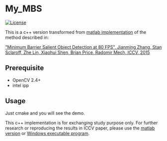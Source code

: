 # My_MBS

[![License](https://img.shields.io/packagist/l/doctrine/orm.svg)](LICENSE)

This is a c++ version transformed from [matlab implementation](https://github.com/ermaker/mbs) of the method described in:

["Minimum Barrier Salient Object Detection at 80 FPS", Jianming Zhang, Stan Sclaroff, Zhe Lin, Xiaohui Shen, Brian Price, Radomir Mech, ICCV, 2015](http://cs-people.bu.edu/jmzhang/fastmbd.html)

## Prerequisite

* OpenCV 2.4+
* intel ipp

## Usage

Just cmake and you will see the demo.

This c++ implementation is for exchanging study purpose only. For further research or reproducing the results in ICCV paper, please use the [matlab
 version](https://github.com/ermaker/mbs) or [Windows
executable program](https://github.com/ermaker/mbs).

